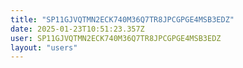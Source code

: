 ```yaml
---
title: "SP11GJVQTMN2ECK740M36Q7TR8JPCGPGE4MSB3EDZ"
date: 2025-01-23T10:51:23.357Z
user: SP11GJVQTMN2ECK740M36Q7TR8JPCGPGE4MSB3EDZ
layout: "users"
---
```

    